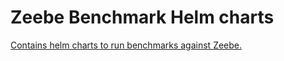 # Zeebe Benchmark Helm charts

[Contains helm charts to run benchmarks against Zeebe.](https://github.com/zeebe-io/benchmark-helm)


